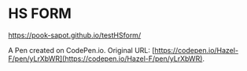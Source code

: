 # HS FORM

https://pook-sapot.github.io/testHSform/

A Pen created on CodePen.io. Original URL: [https://codepen.io/Hazel-F/pen/yLrXbWR](https://codepen.io/Hazel-F/pen/yLrXbWR).

